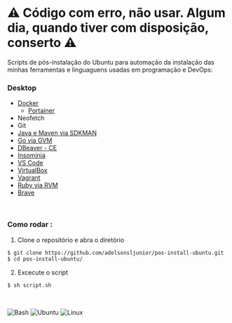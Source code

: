 # ⚠️ Código com erro, não usar. Algum dia, quando tiver com disposição, conserto ⚠️

Scripts de pós-instalação do Ubuntu para automação da instalação das minhas ferramentas e linguaguens usadas 
em programação e DevOps: 

### Desktop

+ [Docker](https://docs.docker.com/engine/install/ubuntu/)
    + [Portainer](https://docs.portainer.io/start/install-ce/server/docker/linux)
+ Neofetch
+ Git
+ [Java e Maven via SDKMAN](https://sdkman.io/install)
+ [Go via GVM](https://github.com/moovweb/gvm)
+ [DBeaver - CE](https://www.edivaldobrito.com.br/dbeaver-no-ubuntu-e-derivados/)
+ [Insominia](https://docs.insomnia.rest/insomnia/install)
+ [VS Code](https://code.visualstudio.com/docs/setup/linux)
+ [VirtualBox](https://www.virtualbox.org/wiki/Linux_Downloads)
+ [Vagrant](https://developer.hashicorp.com/vagrant/downloads)
+ [Ruby via RVM](https://github.com/rvm/ubuntu_rvm)
+ [Brave](https://brave.com/pt-br/linux/)

<br>

### Como rodar :

1. Clone o repositório e abra o diretório

~~~bash
$ git clone https://github.com/adelsonsljunior/pos-install-ubuntu.git
$ cd pos-install-ubuntu/
~~~

2. Excecute o script

~~~bash
$ sh script.sh
~~~

<br>

![Bash](https://img.shields.io/badge/Shell_Script-121011?style=for-the-badge&logo=gnu-bash&logoColor=white)
![Ubuntu](https://img.shields.io/badge/Ubuntu-E95420?style=for-the-badge&logo=ubuntu&logoColor=white)
![Linux](https://img.shields.io/badge/Linux-FCC624?style=for-the-badge&logo=linux&logoColor=black)



